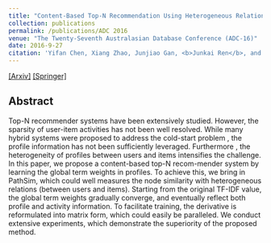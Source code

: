 ```yaml
---
title: "Content-Based Top-N Recommendation Using Heterogeneous Relations"
collection: publications
permalink: /publications/ADC 2016
venue: "The Twenty-Seventh Australasian Database Conference (ADC-16)"
date: 2016-9-27
citation: 'Yifan Chen, Xiang Zhao, Junjiao Gan, <b>Junkai Ren</b>, and Yanli Hu. <i>The 27th Australasian Database Conference </i>. <b>ADC 2016</b>.<b>Springer</b>.<b> <span style="color:red">Best Paper Award</span> </b>'
---
```

[[Arxiv]](https://arxiv.org/abs/1606.08104) [[Springer]](https://link.springer.com/chapter/10.1007/978-3-319-46922-5_24)


## Abstract
Top-N recommender systems have been extensively studied. However, the sparsity of user-item activities has not been well resolved. While many hybrid systems were proposed to address the cold-start problem , the profile information has not been sufficiently leveraged. Furthermore , the heterogeneity of profiles between users and items intensifies the challenge. In this paper, we propose a content-based top-N recom-mender system by learning the global term weights in profiles. To achieve this, we bring in PathSim, which could well measures the node similarity with heterogeneous relations (between users and items). Starting from the original TF-IDF value, the global term weights gradually converge, and eventually reflect both profile and activity information. To facilitate training, the derivative is reformulated into matrix form, which could easily be paralleled. We conduct extensive experiments, which demonstrate the superiority of the proposed method.
